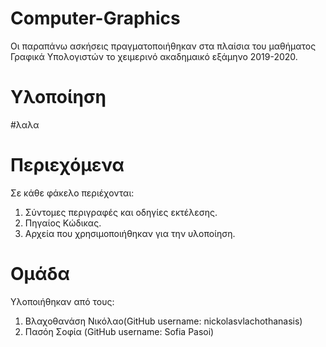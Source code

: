 # Computer-Graphics

Οι παραπάνω ασκήσεις πραγματοποιήθηκαν στα πλαίσια του μαθήματος Γραφικά Υπολογιστών
το χειμερινό ακαδημαικό εξάμηνο 2019-2020.

# Υλοποίηση 
  #λαλα

# Περιεχόμενα
Σε κάθε φάκελο περιέχονται:

  1. Σύντομες περιγραφές και οδηγίες εκτέλεσης.
  2. Πηγαίος Κώδικας.
  3. Αρχεία που χρησιμοποιήθηκαν για την υλοποίηση.

# Ομάδα
Υλοποιήθηκαν από τους:
  1. Βλαχοθανάση Νικόλαο(GitHub username: nickolasvlachothanasis)
  2. Πασόη Σοφία (GitHub username: Sofia Pasoi)
